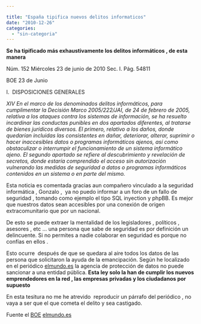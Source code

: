 ```yaml
---

title: "España tipifica nuevos delitos informaticos"
date: "2010-12-26"
categories: 
  - "sin-categoria"
---
```


**Se ha tipificado más exhaustivamente los delitos informáticos , de esta manera**

Núm. 152 Miércoles 23 de junio de 2010 Sec. I. Pág. 54811

BOE 23 de Junio

I.  DISPOSICIONES GENERALES

_XIV En el marco de los denominados delitos informáticos, para cumplimentar la Decisión Marco 2005/222/JAI, de 24 de febrero de 2005, relativa a los ataques contra los sistemas de información, se ha resuelto incardinar las conductas punibles en dos apartados diferentes, al tratarse de bienes jurídicos diversos. El primero, relativo a los daños, donde quedarían incluidas las consistentes en dañar, deteriorar, alterar, suprimir o hacer inaccesibles datos o programas informáticos ajenos, así como obstaculizar o interrumpir el funcionamiento de un sistema informático ajeno. El segundo apartado se refiere al descubrimiento y revelación de secretos, donde estaría comprendido el acceso sin autorización vulnerando las medidas de seguridad a datos o programas informáticos contenidos en un sistema o en parte del mismo._

Esta noticia es comentada gracias aun compañero vinculado a la seguridad informática , Gonzalo ,  ya no puedo informar a un foro de un fallo de seguridad , tomando como ejemplo el tipo SQL inyection y phpBB. Es mejor que nuestros datos sean accesibles por una conexión de origen extracomunitario que por un nacional.

De esto se puede extraer la mentalidad de los legisladores , políticos , asesores , etc ... una persona que sabe de seguridad es por definición un delincuente. Si no permites a nadie colaborar en seguridad es porque no confías en ellos .

Esto ocurre  después de que se quedara al aire todos los datos de las persona que solicitaron la ayuda de la emancipación. Según he localizado en el periódico [elmundo.es](https://www.elmundo.es/elmundo/2010/05/19/navegante/1274273564.html) la agencia de protección de datos no puede sancionar a una entidad pública. **Esta ley solo la han de cumplir los nuevos emprendedores en la red , las empresas privadas y los ciudadanos por supuesto**

En esta tesitura no me he atrevido  reproducir un párrafo del periódico , no vaya a ser que el que cometa el delito y sea castigado.

Fuente el [BOE](www.boe.es/boe/dias/2010/06/23/pdfs/BOE-A-2010-9953.pdf) [elmundo.es](https://www.elmundo.es/elmundo/2010/05/19/navegante/1274273564.html)

